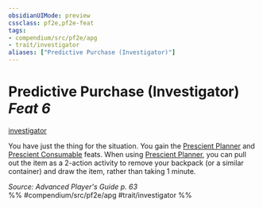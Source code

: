 ```yaml
---
obsidianUIMode: preview
cssclass: pf2e,pf2e-feat
tags:
- compendium/src/pf2e/apg
- trait/investigator
aliases: ["Predictive Purchase (Investigator)"]
---
```

# Predictive Purchase (Investigator)  *Feat 6*  
[investigator](../../rules/traits/investigator-apg.md)  


You have just the thing for the situation. You gain the [Prescient Planner](prescient-planner-apg.md) and [Prescient Consumable](prescient-consumable-apg.md) feats. When using [Prescient Planner](prescient-planner-apg.md), you can pull out the item as a 2-action activity to remove your backpack (or a similar container) and draw the item, rather than taking 1 minute.

*Source: Advanced Player's Guide p. 63*  
%% #compendium/src/pf2e/apg #trait/investigator %%